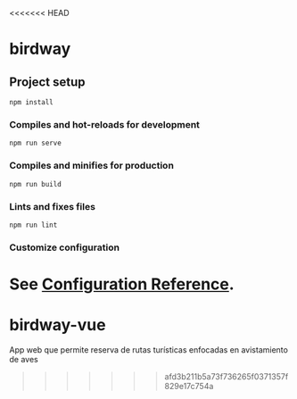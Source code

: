 <<<<<<< HEAD
# birdway

## Project setup
```
npm install
```

### Compiles and hot-reloads for development
```
npm run serve
```

### Compiles and minifies for production
```
npm run build
```

### Lints and fixes files
```
npm run lint
```

### Customize configuration
See [Configuration Reference](https://cli.vuejs.org/config/).
=======
# birdway-vue
App web que permite reserva de rutas turísticas enfocadas en avistamiento de aves
>>>>>>> afd3b211b5a73f736265f0371357f829e17c754a
